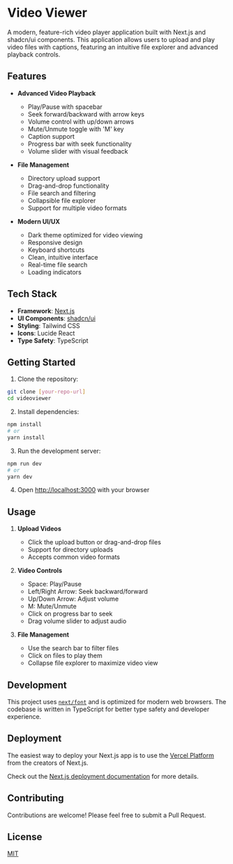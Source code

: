 # Video Viewer

A modern, feature-rich video player application built with Next.js and shadcn/ui components. This application allows users to upload and play video files with captions, featuring an intuitive file explorer and advanced playback controls.

## Features

- **Advanced Video Playback**

  - Play/Pause with spacebar
  - Seek forward/backward with arrow keys
  - Volume control with up/down arrows
  - Mute/Unmute toggle with 'M' key
  - Caption support
  - Progress bar with seek functionality
  - Volume slider with visual feedback

- **File Management**

  - Directory upload support
  - Drag-and-drop functionality
  - File search and filtering
  - Collapsible file explorer
  - Support for multiple video formats

- **Modern UI/UX**
  - Dark theme optimized for video viewing
  - Responsive design
  - Keyboard shortcuts
  - Clean, intuitive interface
  - Real-time file search
  - Loading indicators

## Tech Stack

- **Framework**: [Next.js](https://nextjs.org)
- **UI Components**: [shadcn/ui](https://ui.shadcn.com/)
- **Styling**: Tailwind CSS
- **Icons**: Lucide React
- **Type Safety**: TypeScript

## Getting Started

1. Clone the repository:

```bash
git clone [your-repo-url]
cd videoviewer
```

2. Install dependencies:

```bash
npm install
# or
yarn install
```

3. Run the development server:

```bash
npm run dev
# or
yarn dev
```

4. Open [http://localhost:3000](http://localhost:3000) with your browser

## Usage

1. **Upload Videos**

   - Click the upload button or drag-and-drop files
   - Support for directory uploads
   - Accepts common video formats

2. **Video Controls**

   - Space: Play/Pause
   - Left/Right Arrow: Seek backward/forward
   - Up/Down Arrow: Adjust volume
   - M: Mute/Unmute
   - Click on progress bar to seek
   - Drag volume slider to adjust audio

3. **File Management**
   - Use the search bar to filter files
   - Click on files to play them
   - Collapse file explorer to maximize video view

## Development

This project uses [`next/font`](https://nextjs.org/docs/app/building-your-application/optimizing/fonts) and is optimized for modern web browsers. The codebase is written in TypeScript for better type safety and developer experience.

## Deployment

The easiest way to deploy your Next.js app is to use the [Vercel Platform](https://vercel.com/new?utm_medium=default-template&filter=next.js&utm_source=create-next-app&utm_campaign=create-next-app-readme) from the creators of Next.js.

Check out the [Next.js deployment documentation](https://nextjs.org/docs/app/building-your-application/deploying) for more details.

## Contributing

Contributions are welcome! Please feel free to submit a Pull Request.

## License

[MIT](LICENSE)
